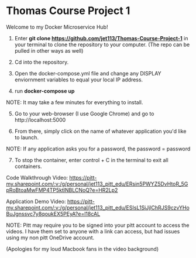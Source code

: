 # Thomas Course Project 1
 
Welcome to my Docker Microservice Hub!

1. Enter **git clone https://github.com/jet113/Thomas-Course-Project-1** in your terminal to clone the repository to your computer. (The repo can be pulled in other ways as well)

2. Cd into the repository. 

3. Open the docker-compose.yml file and change any DISPLAY enviornment variables to equal your local IP address.

4. run **docker-compose up**

NOTE: It may take a few minutes for everything to install. 

5. Go to your web-browser (I use Google Chrome) and go to http://localhost:5000 

6. From there, simply click on the name of whatever application you'd like to launch.

NOTE: If any application asks you for a password, the password = password

7. To stop the container, enter control + C in the terminal to exit all containers.


Code Walkthrough Video: https://pitt-my.sharepoint.com/:v:/g/personal/jet113_pitt_edu/ERsin5PWYZ5DvHtoR_5GpRoBtoaMwFMP4TP5ktlNBLCNoQ?e=HR2Lp2

Application Demo Video: https://pitt-my.sharepoint.com/:v:/g/personal/jet113_pitt_edu/ESIsL1SjJjlChRJS9czvYHoBuJgnssvc7y8qoukEX5PEyA?e=l18cAL

NOTE: Pitt may require you to be signed into your pitt account to access the videos. I have them set to anyone with a link can access, but had issues using my non pitt OneDrive account.

(Apologies for my loud Macbook fans in the video background)

